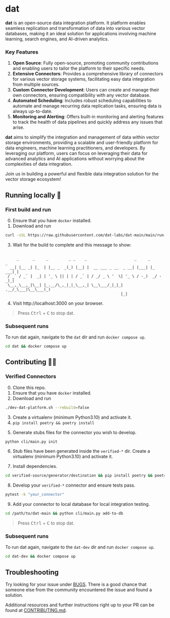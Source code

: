 # dat

**dat** is an open-source data integration platform. It platform enables seamless replication and transformation of data into various vector databases, making it an ideal solution for applications involving machine learning, search engines, and AI-driven analytics.

### Key Features

1. **Open Source**: Fully open-source, promoting community contributions and enabling users to tailor the platform to their specific needs.
2. **Extensive Connectors**: Provides a comprehensive library of connectors for various vector storage systems, facilitating easy data integration from multiple sources.
3. **Custom Connector Development**: Users can create and manage their own connectors, ensuring compatibility with any vector database.
4. **Automated Scheduling**: Includes robust scheduling capabilities to automate and manage recurring data replication tasks, ensuring data is always up-to-date.
5. **Monitoring and Alerting**: Offers built-in monitoring and alerting features to track the health of data pipelines and quickly address any issues that arise.

**dat** aims to simplify the integration and management of data within vector storage environments, providing a scalable and user-friendly platform for data engineers, machine learning practitioners, and developers. By leveraging our platform, users can focus on leveraging their data for advanced analytics and AI applications without worrying about the complexities of data integration.

Join us in building a powerful and flexible data integration solution for the vector storage ecosystem!

## Running locally 🚀
### First build and run
0. Ensure that you have `docker` installed.
1. Download and run
 ```bash
curl -sSL https://raw.githubusercontent.com/dat-labs/dat-main/main/run-dat-platform.sh | bash -s -- --rebuild=false
```
3. Wait for the build to complete and this message to show:
```text

     _      _     _         _ _    _                     _     _       _ 
  __| |__ _| |_  | |__ _  _(_) |__| |  __ ___ _ __  _ __| |___| |_ ___| |
 / _` / _` |  _| | '_ \ || | | / _` | / _/ _ \ '  \| '_ \ / -_)  _/ -_)_|
 \__,_\__,_|\__| |_.__/\_,_|_|_\__,_| \__\___/_|_|_| .__/_\___|\__\___(_)
                                                   |_|                   

```
4. Visit http://localhost:3000 on your browser.

> Press <kbd>Ctrl</kbd> + <kbd>C</kbd> to stop dat.

### Subsequent runs
To run dat again, navigate to the `dat` dir and run `docker compose up`.
```bash
cd dat && docker compose up
```

<!-- ### Update
To update the source files to the latest revision. -->

## Contributing 🐱‍💻
### Verified Connectors
0. Clone this repo.
1. Ensure that you have `docker` installed.
2. Download and run
 ```bash
./dev-dat-platform.sh --rebuild=false
```
3. Create a virtualenv (minimum Python3.10) and activate it.
4. `pip install poetry && poetry install`
<!-- 1. Fork the [verified-*](https://github.com/dat-labs?q=verified-&type=all&language=&sort=) repo you want to contribute. -->
5. Generate stubs files for the connector you wish to develop.
```bash
python cli/main.py init
```
6. Stub files have been generated inside the `verified-*` dir. Create a virtualenv (minimum Python3.10) and activate it.

7. Install dependencies.
```bash
cd verified-source/generator/destination && pip install poetry && poetry install
```
8. Develop your `verified-*` connector and ensure tests pass.
```bash
pytest -k "your_connector"
```
9. Add your connector to local database for local integration testing.
```bash
cd /path/to/dat-main && python cli/main.py add-to-db
```
> Press <kbd>Ctrl</kbd> + <kbd>C</kbd> to stop dat.

### Subsequent runs
To run dat again, navigate to the `dat-dev` dir and run `docker compose up`.
```bash
cd dat-dev && docker compose up
```

## Troubleshooting
Try looking for your issue under [BUGS](https://github.com/dat-labs/dat-main/issues?q=%5BBUG%5D). There is a good chance that someone else from the community encountered the issue and found a solution.


Additional resources and further instructions right up to your PR can be found at [CONTRIBUTING.md](https://github.com/dat-labs/dat-main/blob/main/CONTRIBUTING.md).